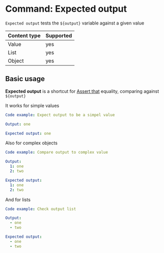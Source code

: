 # Command: Expected output

`Expected output` tests the `${output}` variable against a given value

| Content type | Supported |
|--------------|-----------|
| Value        | yes       |
| List         | yes       |
| Object       | yes       |

## Basic usage

**Expected output** is a shortcut for [Assert that](Assert%20that.md#object-equals) equality, comparing
against `${output}`

It works for simple values

```yaml cli
Code example: Expect output to be a simpel value

Output: one

Expected output: one
```

Also for complex objects

```yaml cli
Code example: Compare output to complex value

Output:
  1: one
  2: two

Expected output:
  1: one
  2: two
```

And for lists

```yaml cli
Code example: Check output list

Output:
  - one
  - two

Expected output:
  - one
  - two
```
